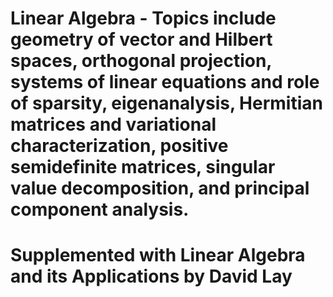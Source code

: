 # Linear Algebra - Topics include geometry of vector and Hilbert spaces, orthogonal projection, systems of linear equations and role of sparsity, eigenanalysis, Hermitian matrices and variational characterization, positive semidefinite matrices, singular value decomposition, and principal component analysis.
# Supplemented with Linear Algebra and its Applications by David Lay
